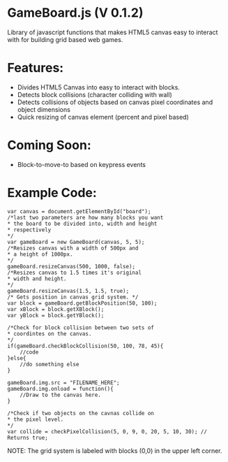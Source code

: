 GameBoard.js (V 0.1.2)
============

Library of javascript functions that makes HTML5 canvas easy to interact with for building grid based web games.

Features:
=========
- Divides HTML5 Canvas into easy to interact with blocks.
- Detects block collisions (character colliding with wall)
- Detects collisions of objects based on canvas pixel coordinates and object dimensions
- Quick resizing of canvas element (percent and pixel based)

Coming Soon:
============
- Block-to-move-to based on keypress events

Example Code:
=============

	var canvas = document.getElementById("board");
	/*last two parameters are how many blocks you want
	* the board to be divided into, width and height 
	* respectively 
	*/
    var gameBoard = new GameBoard(canvas, 5, 5);
    /*Resizes canvas with a width of 500px and 
    * a height of 1000px.
    */
    gameBoard.resizeCanvas(500, 1000, false);
    /*Resizes canvas to 1.5 times it's original
    * width and height.
    */
    gameBoard.resizeCanvas(1.5, 1.5, true);
    /* Gets position in canvas grid system. */
    var block = gameBoard.getBlockPosition(50, 100);
    var xBlock = block.getXBlock();
    var yBlock = block.getYBlock();

    /*Check for block collision between two sets of
    * coordintes on the canvas.
    */
    if(gameBoard.checkBlockCollision(50, 100, 78, 45){
    	//code
    }else{
    	//do something else
    }

    gameBoard.img.src = "FILENAME_HERE";
    gameBoard.img.onload = function(){
    	//Draw to the canvas here.
    }

    /*Check if two objects on the cavnas collide on
    * the pixel level.
    */
    var collide = checkPixelCollision(5, 0, 9, 0, 20, 5, 10, 30); // Returns true;

NOTE: The grid system is labeled with blocks (0,0) in the upper left corner.